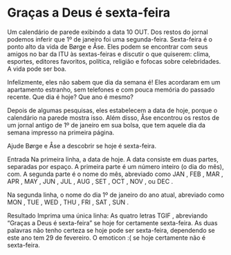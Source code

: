 # Graças a Deus é sexta-feira

<p>Um calendário de parede exibindo a data 10 OUT. Dos restos do jornal podemos inferir que 1º de janeiro foi uma segunda-feira.
Sexta-feira é o ponto alto da vida de Børge e Åse. Eles podem se encontrar com seus amigos no bar da ITU às sextas-feiras e discutir o que quiserem: clima, esportes, editores favoritos, política, religião e fofocas sobre celebridades. A vida pode ser boa.</p>

Infelizmente, eles não sabem que dia da semana é! Eles acordaram em um apartamento estranho, sem telefones e com pouca memória do passado recente. Que dia é hoje? Que ano é mesmo?

Depois de algumas pesquisas, eles estabelecem a data de hoje, porque o calendário na parede mostra isso. Além disso, Åse encontrou os restos de um jornal antigo de 1º de janeiro em sua bolsa, que tem aquele dia da semana impresso na primeira página.

Ajude Børge e Åse a descobrir se hoje é sexta-feira.

Entrada
Na primeira linha, a data de hoje. A data consiste em duas partes, separadas por espaço. A primeira parte é um número inteiro (o dia do mês), com. A segunda parte é o nome do mês, abreviado como JAN , FEB , MAR , APR , MAY , JUN , JUL , AUG , SET , OCT , NOV , ou DEC .

Na segunda linha, o nome do dia 1º de janeiro do ano atual, abreviado como MON , TUE , WED , THU , FRI , SAT , SUN .

Resultado
Imprima uma única linha: As quatro letras TGIF , abreviando “Graças a Deus é sexta-feira” se hoje for certamente sexta-feira. As duas palavras não tenho certeza se hoje pode ser sexta-feira, dependendo se este ano tem 29 de fevereiro. O emoticon :( se hoje certamente não é sexta-feira.


